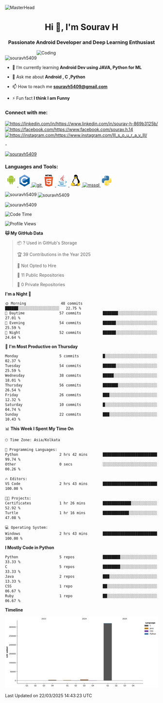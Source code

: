 ![MasterHead](https://blogger.googleusercontent.com/img/b/R29vZ2xl/AVvXsEg7VLakGxXY3xoBe7Tn4yhk2mhhvZrfWLCV3HpZOvJcdVrXaYUR3pRrpFXb8IEEM_IxCTmQCSCAK2I_QedxEAxR8Y0mV418qCg-CRMctCB93CtJlU9ZpvNLvVEwXKYV0VN7ZOcubBVJeSw/s1600/2000_600px.gif)
<h1 align="center">Hi 👋, I'm Sourav H</h1>
<h3 align="center">Passionate Android Developer and Deep Learning Enthusiast</h3>
<img align="right" alt="Coding" width="400" src="https://cdn.dribbble.com/users/1162077/screenshots/3848914/media/7ed7d5ca074b48b328150e5a231e8d1f.gif">

<p align="left"> <img src="https://komarev.com/ghpvc/?username=souravh5409&label=Profile%20views&color=0e75b6&style=flat" alt="souravh5409" /> </p>


- 🌱 I’m currently learning **Android Dev using JAVA, Python for ML**

- 💬 Ask me about **Android , C ,Python**

- 📫 How to reach me **souravh5409@gmail.com**

- ⚡ Fun fact **I think I am Funny**


<h3 align="left">Connect with me:</h3>
<p align="left">
<a href="https://linkedin.com/in/https://linkedin.com/in/https://www.linkedin.com/in/sourav-h-869b3125b/" target="blank"><img align="center" src="https://raw.githubusercontent.com/rahuldkjain/github-profile-readme-generator/master/src/images/icons/Social/linked-in-alt.svg" alt="https://linkedin.com/in/https://www.linkedin.com/in/sourav-h-869b3125b/" height="30" width="40" /></a>
<a href="https://fb.com/https://facebook.com/https://www.facebook.com/sourav.h.14" target="blank"><img align="center" src="https://raw.githubusercontent.com/rahuldkjain/github-profile-readme-generator/master/src/images/icons/Social/facebook.svg" alt="https://facebook.com/https://www.facebook.com/sourav.h.14" height="30" width="40" /></a>
<a href="https://instagram.com/https://instagram.com/https://www.instagram.com/lll_s_o_u_r_a_v_lll/" target="blank"><img align="center" src="https://raw.githubusercontent.com/rahuldkjain/github-profile-readme-generator/master/src/images/icons/Social/instagram.svg" alt="https://instagram.com/https://www.instagram.com/lll_s_o_u_r_a_v_lll/" height="30" width="40" /></a>
</p>
- <p align="left"> <a href="https://github.com/ryo-ma/github-profile-trophy"><img src="https://github-profile-trophy.vercel.app/?username=souravh5409" alt="souravh5409" /></a> </p>


<h3 align="left">Languages and Tools:</h3>
<p align="left"> <a href="https://developer.android.com" target="_blank" rel="noreferrer"> <img src="https://raw.githubusercontent.com/devicons/devicon/master/icons/android/android-original-wordmark.svg" alt="android" width="40" height="40"/> </a> <a href="https://www.cprogramming.com/" target="_blank" rel="noreferrer"> <img src="https://raw.githubusercontent.com/devicons/devicon/master/icons/c/c-original.svg" alt="c" width="40" height="40"/> </a> <a href="https://git-scm.com/" target="_blank" rel="noreferrer"> <img src="https://www.vectorlogo.zone/logos/git-scm/git-scm-icon.svg" alt="git" width="40" height="40"/> </a> <a href="https://www.w3.org/html/" target="_blank" rel="noreferrer"> <img src="https://raw.githubusercontent.com/devicons/devicon/master/icons/html5/html5-original-wordmark.svg" alt="html5" width="40" height="40"/> </a> <a href="https://www.java.com" target="_blank" rel="noreferrer"> <img src="https://raw.githubusercontent.com/devicons/devicon/master/icons/java/java-original.svg" alt="java" width="40" height="40"/> </a> <a href="https://www.linux.org/" target="_blank" rel="noreferrer"> <img src="https://raw.githubusercontent.com/devicons/devicon/master/icons/linux/linux-original.svg" alt="linux" width="40" height="40"/> </a> <a href="https://www.microsoft.com/en-us/sql-server" target="_blank" rel="noreferrer"> <img src="https://www.svgrepo.com/show/303229/microsoft-sql-server-logo.svg" alt="mssql" width="40" height="40"/> </a> <a href="https://www.python.org" target="_blank" rel="noreferrer"> <img src="https://raw.githubusercontent.com/devicons/devicon/master/icons/python/python-original.svg" alt="python" width="40" height="40"/> </a> </p>

<p><img align="left" src="https://github-readme-stats.vercel.app/api/top-langs?username=souravh5409&show_icons=true&locale=en&layout=compact" alt="souravh5409" /></p>

<p>&nbsp;<img align="center" src="https://github-readme-stats.vercel.app/api?username=souravh5409&show_icons=true&locale=en" alt="souravh5409" /></p>

<p><img align="center" src="https://github-readme-streak-stats.herokuapp.com/?user=souravh5409&" alt="souravh5409" /></p>

<!--START_SECTION:waka-->
![Code Time](http://img.shields.io/badge/Code%20Time-3%20hrs%2052%20mins-blue)

![Profile Views](http://img.shields.io/badge/Profile%20Views-107-blue)

**🐱 My GitHub Data** 

> 📦 ? Used in GitHub's Storage 
 > 
> 🏆 39 Contributions in the Year 2025
 > 
> 🚫 Not Opted to Hire
 > 
> 📜 11 Public Repositories 
 > 
> 🔑 0 Private Repositories 
 > 
**I'm a Night 🦉** 

```text
🌞 Morning                48 commits          ██████░░░░░░░░░░░░░░░░░░░   22.75 % 
🌆 Daytime                57 commits          ███████░░░░░░░░░░░░░░░░░░   27.01 % 
🌃 Evening                54 commits          ██████░░░░░░░░░░░░░░░░░░░   25.59 % 
🌙 Night                  52 commits          ██████░░░░░░░░░░░░░░░░░░░   24.64 % 
```
📅 **I'm Most Productive on Thursday** 

```text
Monday                   5 commits           █░░░░░░░░░░░░░░░░░░░░░░░░   02.37 % 
Tuesday                  54 commits          ██████░░░░░░░░░░░░░░░░░░░   25.59 % 
Wednesday                38 commits          █████░░░░░░░░░░░░░░░░░░░░   18.01 % 
Thursday                 56 commits          ███████░░░░░░░░░░░░░░░░░░   26.54 % 
Friday                   26 commits          ███░░░░░░░░░░░░░░░░░░░░░░   12.32 % 
Saturday                 10 commits          █░░░░░░░░░░░░░░░░░░░░░░░░   04.74 % 
Sunday                   22 commits          ███░░░░░░░░░░░░░░░░░░░░░░   10.43 % 
```


📊 **This Week I Spent My Time On** 

```text
🕑︎ Time Zone: Asia/Kolkata

💬 Programming Languages: 
Python                   2 hrs 42 mins       █████████████████████████   99.74 % 
Other                    0 secs              ░░░░░░░░░░░░░░░░░░░░░░░░░   00.26 % 

🔥 Editors: 
VS Code                  2 hrs 43 mins       █████████████████████████   100.00 % 

🐱‍💻 Projects: 
Certificates             1 hr 26 mins        █████████████░░░░░░░░░░░░   52.92 % 
Turtle                   1 hr 16 mins        ████████████░░░░░░░░░░░░░   47.08 % 

💻 Operating System: 
Windows                  2 hrs 43 mins       █████████████████████████   100.00 % 
```

**I Mostly Code in Python** 

```text
Python                   5 repos             ████████░░░░░░░░░░░░░░░░░   33.33 % 
C                        5 repos             ████████░░░░░░░░░░░░░░░░░   33.33 % 
Java                     2 repos             ███░░░░░░░░░░░░░░░░░░░░░░   13.33 % 
CSS                      1 repo              ██░░░░░░░░░░░░░░░░░░░░░░░   06.67 % 
Ruby                     1 repo              ██░░░░░░░░░░░░░░░░░░░░░░░   06.67 % 
```



**Timeline**

![Lines of Code chart](https://raw.githubusercontent.com/SouravH5409/SouravH5409/main/assets/bar_graph.png)


 Last Updated on 22/03/2025 14:43:23 UTC
<!--END_SECTION:waka-->




